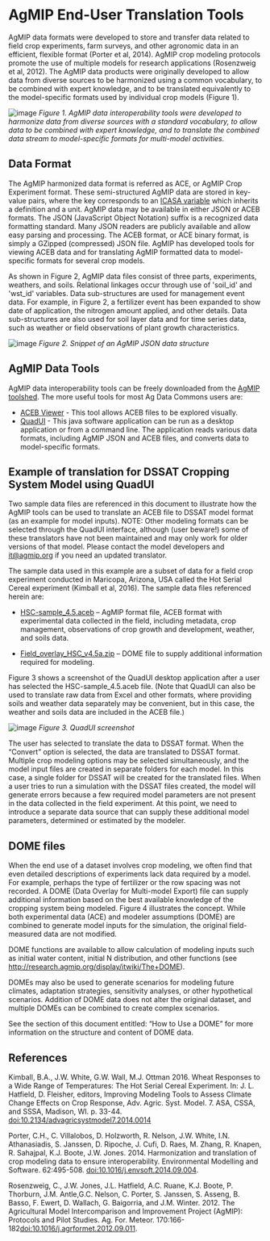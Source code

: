 # AgMIP End-User Translation Tools

AgMIP data formats were developed to store and transfer data related to field crop experiments, farm surveys, and other agronomic data in an efficient, flexible format (Porter et al, 2014). AgMIP crop modeling protocols promote the use of multiple models for research applications (Rosenzweig et al, 2012). The AgMIP data products were originally developed to allow data from diverse sources to be harmonized using a common vocabulary, to be combined with expert knowledge, and to be translated equivalently to the model-specific formats used by individual crop models (Figure 1). 

![image](https://github.com/agmip/ARDN/raw/master/docs/images/AgMIP_Data_Harmonization.jpg)
*Figure 1. AgMIP data interoperability tools were developed to harmonize data from diverse sources with a standard vocabulary, to allow data to be combined with expert knowledge, and to translate the combined data stream to model-specific formats for multi-model activities.*

## Data Format

The AgMIP harmonized data format is referred as ACE, or AgMIP Crop Experiment format. These semi-structured AgMIP data are stored in key-value pairs, where the key corresponds to an [ICASA variable](www.tinyurl.com/icasa-mvl) which inherits a definition and a unit. AgMIP data may be available in either JSON or ACEB formats. The JSON (JavaScript Object Notation) suffix is a recognized data formatting standard. Many JSON readers are publicly available and allow easy parsing and processing. The ACEB format, or ACE binary format, is simply a GZipped (compressed) JSON file.  AgMIP has developed tools for viewing ACEB data and for translating AgMIP formatted data to model-specific formats for several crop models.

As shown in Figure 2, AgMIP data files consist of three parts, experiments, weathers, and soils. Relational linkages occur through use of 'soil_id' and 'wst_id' variables. Data sub-structures are used for management event data. For example, in Figure 2, a fertilizer event has been expanded to show date of application, the nitrogen amount applied, and other details. Data sub-structures are also used for soil layer data and for time series data, such as weather or field observations of plant growth characteristics.

![image](https://github.com/agmip/ARDN/raw/master/docs/images/JSON_snippet.jpg)
*Figure 2. Snippet of an AgMIP JSON data structure*

## AgMIP Data Tools

AgMIP data interoperability tools can be freely downloaded from the [AgMIP toolshed](http://tools.agmip.org/). The more useful tools for most Ag Data Commons users are:

- [ACEB Viewer](http://tools.agmip.org/acebviewer.php) - This tool allows ACEB files to be explored visually. 
- [QuadUI](http://tools.agmip.org/quadui.php) - This java software application can be run as a desktop application or from a command line. The application reads various data formats, including AgMIP JSON and ACEB files, and converts data to model-specific formats. 

## Example of translation for DSSAT Cropping System Model using QuadUI

Two sample data files are referenced in this document to illustrate how the AgMIP tools can be used to translate an ACEB file to DSSAT model format (as an example for model inputs). 
NOTE: Other modeling formats can be selected through the QuadUI interface, although (user beware!) some of these translators have not been maintained and may only work for older versions of that model. Please contact the model developers and it@agmip.org if you need an updated translator.

The sample data used in this example are a subset of data for a field crop experiment conducted in Maricopa, Arizona, USA called the Hot Serial Cereal experiment (Kimball et al, 2016). The sample data files referenced herein are:

- [HSC-sample_4.5.aceb](https://github.com/agmip/json-translation-samples/blob/master/Wheat_HSC_SHORT/HSC-sample_4.5.aceb?raw=true) – AgMIP format file, ACEB format with experimental data collected in the field, including metadata, crop management, observations of crop growth and development, weather, and soils data.

- [Field_overlay_HSC_v4.5a.zip](https://github.com/agmip/json-translation-samples/blob/master/Wheat_HSC_SHORT/Field_overlay_HSC_v4.5.zip?raw=true) – DOME file to supply additional information required for modeling.

Figure 3 shows a screenshot of the QuadUI desktop application after a user has selected the HSC-sample_4.5.aceb file. (Note that QuadUI can also be used to translate raw data from Excel and other formats, where providing soils and weather data separately may be convenient, but in this case, the weather and soils data are included in the ACEB file.)

![image](https://github.com/agmip/ARDN/raw/master/docs/images/QuadUI.png)
*Figure 3. QuadUI screenshot*

The user has selected to translate the data to DSSAT format. When the “Convert” option is selected, the data are translated to DSSAT format. Multiple crop modeling options may be selected simultaneously, and the model input files are created in separate folders for each model. In this case, a single folder for DSSAT will be created for the translated files.
When a user tries to run a simulation with the DSSAT files created, the model will generate errors because a few required model parameters are not present in the data collected in the field experiment. At this point, we need to introduce a separate data source that can supply these additional model parameters, determined or estimated by the modeler.

## DOME files

When the end use of a dataset involves crop modeling, we often find that even detailed descriptions of experiments lack data required by a model. For example, perhaps the type of fertilizer or the row spacing was not recorded. A DOME (Data Overlay for Multi-model Export) file can supply additional information based on the best available knowledge of the cropping system being modeled. Figure 4 illustrates the concept. While both experimental data (ACE) and modeler assumptions (DOME) are combined to generate model inputs for the simulation, the original field-measured data are not modified. 

DOME functions are available  to allow calculation of modeling inputs such as initial water content, initial N distribution, and other functions (see http://research.agmip.org/display/itwiki/The+DOME).

DOMEs may also be used to generate scenarios for modeling future climates, adaptation strategies, sensitivity analyses, or other hypothetical scenarios. Addition of DOME data does not alter the original dataset, and multiple DOMEs can be combined to create complex scenarios. 

See the section of this document entitled: “How to Use a DOME” for more information on the structure and content of DOME data.

## References

Kimball, B.A., J.W. White, G.W. Wall, M.J. Ottman 2016. Wheat Responses to a Wide Range of Temperatures: The Hot Serial Cereal Experiment. In: J. L. Hatfield, D. Fleisher, editors, Improving Modeling Tools to Assess Climate Change Effects on Crop Response, Adv. Agric. Syst. Model. 7. ASA, CSSA, and SSSA, Madison, WI. p. 33-44. [doi:10.2134/advagricsystmodel7.2014.0014](https://doi.org/10.2134/advagricsystmodel7.2014.0014)

Porter, C.H., C. Villalobos, D. Holzworth, R. Nelson, J.W. White, I.N. Athanasiadis, S. Janssen, D. Ripoche, J. Cufi, D. Raes, M. Zhang, R. Knapen, R. Sahajpal, K.J. Boote, J.W. Jones. 2014. Harmonization and translation of crop modeling data to ensure interoperability. Environmental Modelling and Software. 62:495-508. [doi:10.1016/j.envsoft.2014.09.004](https://doi.org/10.1016/j.envsoft.2014.09.004). 

Rosenzweig, C., J.W. Jones, J.L. Hatfield, A.C. Ruane, K.J. Boote, P. Thorburn, J.M. Antle,G.C. Nelson, C. Porter, S. Janssen, S. Asseng, B. Basso, F. Ewert, D. Wallach, G. Baigorria, and J.M. Winter.  2012. The Agricultural Model Intercomparison and Improvement Project (AgMIP): Protocols and Pilot Studies.  Ag. For. Meteor. 170:166-182[doi:10.1016/j.agrformet.2012.09.011](http://dx.doi.org/10.1016/j.agrformet.2012.09.011). 

